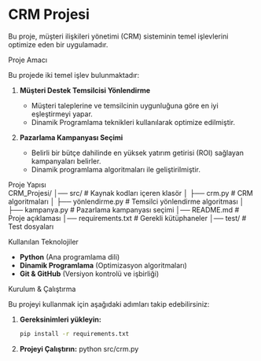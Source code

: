 ﻿# CRM Projesi 

Bu proje, müşteri ilişkileri yönetimi (CRM) sisteminin temel işlevlerini optimize eden bir uygulamadır.  

Proje Amacı  

Bu projede iki temel işlev bulunmaktadır:  

1. **Müşteri Destek Temsilcisi Yönlendirme**  
   - Müşteri taleplerine ve temsilcinin uygunluğuna göre en iyi eşleştirmeyi yapar.  
   - Dinamik Programlama teknikleri kullanılarak optimize edilmiştir.  

2. **Pazarlama Kampanyası Seçimi**  
   - Belirli bir bütçe dahilinde en yüksek yatırım getirisi (ROI) sağlayan kampanyaları belirler.  
   - Dinamik programlama algoritmaları ile geliştirilmiştir.  

Proje Yapısı  
CRM_Projesi/ │── src/ # Kaynak kodları içeren klasör │ ├── crm.py # CRM algoritmaları │ ├── yönlendirme.py # Temsilci yönlendirme algoritması │ ├── kampanya.py # Pazarlama kampanyası seçimi │── README.md # Proje açıklaması │── requirements.txt # Gerekli kütüphaneler │── test/ # Test dosyaları

Kullanılan Teknolojiler  

- **Python** (Ana programlama dili)  
- **Dinamik Programlama** (Optimizasyon algoritmaları)  
- **Git & GitHub** (Versiyon kontrolü ve işbirliği)  

Kurulum & Çalıştırma  

Bu projeyi kullanmak için aşağıdaki adımları takip edebilirsiniz:  

1. **Gereksinimleri yükleyin:**  
   ```bash
   pip install -r requirements.txt
2. **Projeyi Çalıştırın:**
   python src/crm.py




